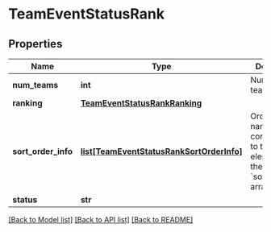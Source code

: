 # TeamEventStatusRank

## Properties
Name | Type | Description | Notes
------------ | ------------- | ------------- | -------------
**num_teams** | **int** | Number of teams ranked. | [optional] 
**ranking** | [**TeamEventStatusRankRanking**](TeamEventStatusRankRanking.md) |  | [optional] 
**sort_order_info** | [**list[TeamEventStatusRankSortOrderInfo]**](TeamEventStatusRankSortOrderInfo.md) | Ordered list of names corresponding to the elements of the &#x60;sort_orders&#x60; array. | [optional] 
**status** | **str** |  | [optional] 

[[Back to Model list]](../README.md#documentation-for-models) [[Back to API list]](../README.md#documentation-for-api-endpoints) [[Back to README]](../README.md)


